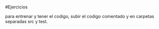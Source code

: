 #Ejercicios

para entrenar y tener el codigo, subir el codigo comentado y en carpetas separadas src y test.
